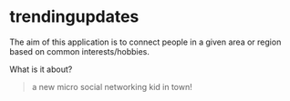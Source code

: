 # trendingupdates

The aim of this application is to connect people in a given area or region based on common interests/hobbies.

What is it about?
> a new micro social networking kid in town!
